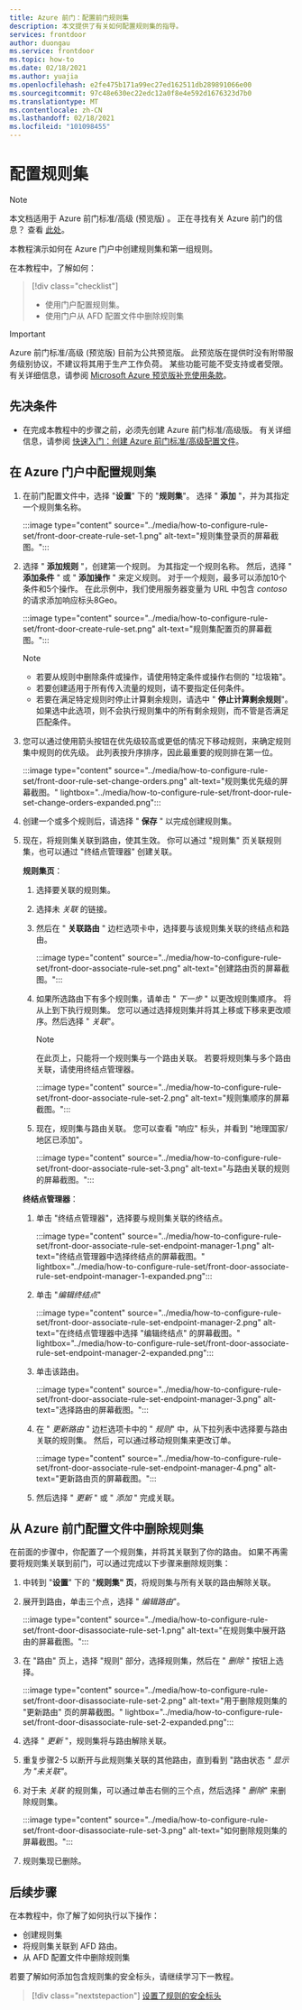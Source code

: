 ```yaml
---
title: Azure 前门：配置前门规则集
description: 本文提供了有关如何配置规则集的指导。
services: frontdoor
author: duongau
ms.service: frontdoor
ms.topic: how-to
ms.date: 02/18/2021
ms.author: yuajia
ms.openlocfilehash: e2fe475b171a99ec27ed162511db289891066e00
ms.sourcegitcommit: 97c48e630ec22edc12a0f8e4e592d1676323d7b0
ms.translationtype: MT
ms.contentlocale: zh-CN
ms.lasthandoff: 02/18/2021
ms.locfileid: "101098455"
---
```

# <a name="configure-a-rule-set"></a>配置规则集

> [!Note]
> 本文档适用于 Azure 前门标准/高级 (预览版) 。 正在寻找有关 Azure 前门的信息？ 查看 [此处](../front-door-overview.md)。

本教程演示如何在 Azure 门户中创建规则集和第一组规则。 

在本教程中，了解如何：
> [!div class="checklist"]
> - 使用门户配置规则集。
> - 使用门户从 AFD 配置文件中删除规则集

> [!IMPORTANT]
> Azure 前门标准/高级 (预览版) 目前为公共预览版。
> 此预览版在提供时没有附带服务级别协议，不建议将其用于生产工作负荷。 某些功能可能不受支持或者受限。
> 有关详细信息，请参阅 [Microsoft Azure 预览版补充使用条款](https://azure.microsoft.com/support/legal/preview-supplemental-terms/)。

## <a name="prerequisites"></a>先决条件

* 在完成本教程中的步骤之前，必须先创建 Azure 前门标准/高级版。 有关详细信息，请参阅 [快速入门：创建 Azure 前门标准/高级配置文件](create-front-door-portal.md)。

## <a name="configure-rule-set-in-azure-portal"></a>在 Azure 门户中配置规则集

1. 在前门配置文件中，选择 "**设置**" 下的 "**规则集**"。 选择 " **添加** "，并为其指定一个规则集名称。

   :::image type="content" source="../media/how-to-configure-rule-set/front-door-create-rule-set-1.png" alt-text="规则集登录页的屏幕截图。":::
    
1. 选择 " **添加规则** "，创建第一个规则。 为其指定一个规则名称。 然后，选择 " **添加条件** " 或 " **添加操作** " 来定义规则。 对于一个规则，最多可以添加10个条件和5个操作。 在此示例中，我们使用服务器变量为 URL 中包含 *contoso* 的请求添加响应标头8Geo。

   :::image type="content" source="../media/how-to-configure-rule-set/front-door-create-rule-set.png" alt-text="规则集配置页的屏幕截图。":::
    
    > [!NOTE]
    > * 若要从规则中删除条件或操作，请使用特定条件或操作右侧的 "垃圾箱"。
    > * 若要创建适用于所有传入流量的规则，请不要指定任何条件。
    > * 若要在满足特定规则时停止计算剩余规则，请选中 " **停止计算剩余规则**"。 如果选中此选项，则不会执行规则集中的所有剩余规则，而不管是否满足匹配条件。  

1. 您可以通过使用箭头按钮在优先级较高或更低的情况下移动规则，来确定规则集中规则的优先级。 此列表按升序排序，因此最重要的规则排在第一位。

   :::image type="content" source="../media/how-to-configure-rule-set/front-door-rule-set-change-orders.png" alt-text="规则集优先级的屏幕截图。" lightbox="../media/how-to-configure-rule-set/front-door-rule-set-change-orders-expanded.png":::

1. 创建一个或多个规则后，请选择 " **保存** " 以完成创建规则集。

1. 现在，将规则集关联到路由，使其生效。 你可以通过 "规则集" 页关联规则集，也可以通过 "终结点管理器" 创建关联。
 
    **规则集页**： 
    
    1. 选择要关联的规则集。
    
    1. 选择未 *关联* 的链接。
     

    1. 然后在 " **关联路由** " 边栏选项卡中，选择要与该规则集关联的终结点和路由。 
    
        :::image type="content" source="../media/how-to-configure-rule-set/front-door-associate-rule-set.png" alt-text="创建路由页的屏幕截图。":::    
        
    1. 如果所选路由下有多个规则集，请单击 " *下一步* " 以更改规则集顺序。 将从上到下执行规则集。 您可以通过选择规则集并将其上移或下移来更改顺序。然后选择 " *关联*"。
    
        > [!Note]
        > 在此页上，只能将一个规则集与一个路由关联。 若要将规则集与多个路由关联，请使用终结点管理器。
    
        :::image type="content" source="../media/how-to-configure-rule-set/front-door-associate-rule-set-2.png" alt-text="规则集顺序的屏幕截图。":::
    
    1. 现在，规则集与路由关联。 您可以查看 "响应" 标头，并看到 "地理国家/地区已添加"。
    
        :::image type="content" source="../media/how-to-configure-rule-set/front-door-associate-rule-set-3.png" alt-text="与路由关联的规则的屏幕截图。":::

   **终结点管理器**： 
    
    1. 单击 "终结点管理器"，选择要与规则集关联的终结点。
    
        :::image type="content" source="../media/how-to-configure-rule-set/front-door-associate-rule-set-endpoint-manager-1.png" alt-text="终结点管理器中选择终结点的屏幕截图。" lightbox="../media/how-to-configure-rule-set/front-door-associate-rule-set-endpoint-manager-1-expanded.png":::

    1. 单击 "*编辑终结点*"  
    
        :::image type="content" source="../media/how-to-configure-rule-set/front-door-associate-rule-set-endpoint-manager-2.png" alt-text="在终结点管理器中选择 &quot;编辑终结点&quot; 的屏幕截图。" lightbox="../media/how-to-configure-rule-set/front-door-associate-rule-set-endpoint-manager-2-expanded.png":::

    1. 单击该路由。 
    
         :::image type="content" source="../media/how-to-configure-rule-set/front-door-associate-rule-set-endpoint-manager-3.png" alt-text="选择路由的屏幕截图。":::
    
    1. 在 " *更新路由* " 边栏选项卡中的 " *规则*" 中，从下拉列表中选择要与路由关联的规则集。 然后，可以通过移动规则集来更改订单。 
    
        :::image type="content" source="../media/how-to-configure-rule-set/front-door-associate-rule-set-endpoint-manager-4.png" alt-text="更新路由页的屏幕截图。":::
    
    1. 然后选择 " *更新* " 或 " *添加* " 完成关联。

## <a name="delete-a-rule-set-from-your-azure-front-door-profile"></a>从 Azure 前门配置文件中删除规则集

在前面的步骤中，你配置了一个规则集，并将其关联到了你的路由。 如果不再需要将规则集关联到前门，可以通过完成以下步骤来删除规则集：

1. 中转到 "**设置**" 下的 "**规则集" 页**，将规则集与所有关联的路由解除关联。

1. 展开到路由，单击三个点，选择 " *编辑路由*"。

   :::image type="content" source="../media/how-to-configure-rule-set/front-door-disassociate-rule-set-1.png" alt-text="在规则集中展开路由的屏幕截图。":::

1. 在 "路由" 页上，选择 "规则" 部分，选择规则集，然后在 " *删除* " 按钮上选择。 

   :::image type="content" source="../media/how-to-configure-rule-set/front-door-disassociate-rule-set-2.png" alt-text="用于删除规则集的 &quot;更新路由&quot; 页的屏幕截图。" lightbox="../media/how-to-configure-rule-set/front-door-disassociate-rule-set-2-expanded.png":::

1. 选择 " *更新* "，规则集将与路由解除关联。

1. 重复步骤2-5 以断开与此规则集关联的其他路由，直到看到 "路由状态 *" 显示为 "未关联"*。

1. 对于未 *关联* 的规则集，可以通过单击右侧的三个点，然后选择 " *删除*" 来删除规则集。 

   :::image type="content" source="../media/how-to-configure-rule-set/front-door-disassociate-rule-set-3.png" alt-text="如何删除规则集的屏幕截图。":::

1. 规则集现已删除。

## <a name="next-steps"></a>后续步骤

在本教程中，你了解了如何执行以下操作：

* 创建规则集
* 将规则集关联到 AFD 路由。
* 从 AFD 配置文件中删除规则集

若要了解如何添加包含规则集的安全标头，请继续学习下一教程。

> [!div class="nextstepaction"]
> [设置了规则的安全标头]()
